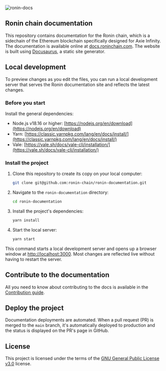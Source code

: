 ![ronin-docs](static/img/thumbnail.png)

## Ronin chain documentation

This repository contains documentation for the Ronin chain, which is a sidechain of the Ethereum blockchain specifically designed for Axie Infinity. The documentation is available online at
[docs.roninchain.com](https://docs.roninchain.com). The website is built using [Docusaurus](https://docusaurus.io/), a static site generator.

## Local development

To preview changes as you edit the files, you can run a local
development server that serves the Ronin documentation site and reflects the
latest changes.

### Before you start

Install the general dependencies:

* Node.js v18.16 or higher:
  [https://nodejs.org/en/download](https://nodejs.org/en/download)
* Yarn:
  [https://classic.yarnpkg.com/lang/en/docs/install/](https://classic.yarnpkg.com/lang/en/docs/install/)
* Vale:
  [https://vale.sh/docs/vale-cli/installation/](https://vale.sh/docs/vale-cli/installation/)

### Install the project

1. Clone this repository to create its copy on your local computer:

   ```bash
   git clone git@github.com:ronin-chain/ronin-documentation.git
   ```

2. Navigate to the `ronin-documentation` directory:

   ```bash
   cd ronin-documentation
   ```

3. Install the project's dependencies:

   ```bash
   yarn install
   ```

4. Start the local server:

   ```bash
   yarn start
   ```

This command starts a local development server and opens up a browser window at [http://localhost:3000](http://localhost:3000). Most changes are reflected live without having to restart the server.

## Contribute to the documentation

All you need to know about contributing to the docs is available in the
[Contribution guide](https://github.com/axieinfinity/ronin-documentation/blob/main/docs/CONTRIBUTING.md).

## Deploy the project

Documentation deployments are automated. When a pull request (PR) is merged to the `main` branch, it's automatically deployed to production and the status is displayed on the PR's page in GitHub.

## License

This project is licensed under the terms of the [GNU General Public License v3.0](LICENSE.md) license.
